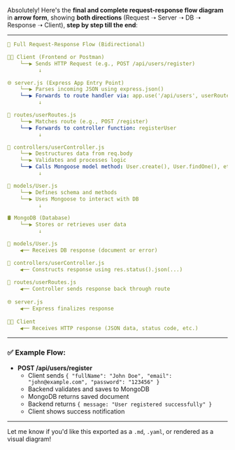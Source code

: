 Absolutely! Here's the **final and complete request-response flow diagram** in **arrow form**, showing **both directions** (Request ➝ Server ➝ DB ➝ Response ➝ Client), **step by step till the end**:

---

```yaml
🔁 Full Request-Response Flow (Bidirectional)

🧑‍💻 Client (Frontend or Postman)
    └──▶ Sends HTTP Request (e.g., POST /api/users/register)
          ↓

🌐 server.js (Express App Entry Point)
    └──▶ Parses incoming JSON using express.json()
    └──▶ Forwards to route handler via: app.use('/api/users', userRoutes)
          ↓

📁 routes/userRoutes.js
    └──▶ Matches route (e.g., POST /register)
    └──▶ Forwards to controller function: registerUser
          ↓

📁 controllers/userController.js
    └──▶ Destructures data from req.body
    └──▶ Validates and processes logic
    └──▶ Calls Mongoose model method: User.create(), User.findOne(), etc.
          ↓

📁 models/User.js
    └──▶ Defines schema and methods
    └──▶ Uses Mongoose to interact with DB
          ↓

🛢️ MongoDB (Database)
    └──▶ Stores or retrieves user data
          ↓

📁 models/User.js
    ◀── Receives DB response (document or error)

📁 controllers/userController.js
    ◀── Constructs response using res.status().json(...)
    
📁 routes/userRoutes.js
    ◀── Controller sends response back through route
    
🌐 server.js
    ◀── Express finalizes response
    
🧑‍💻 Client
    ◀── Receives HTTP response (JSON data, status code, etc.)
```

---

### ✅ Example Flow:
- **POST /api/users/register**
  - Client sends `{ "fullName": "John Doe", "email": "john@example.com", "password": "123456" }`
  - Backend validates and saves to MongoDB
  - MongoDB returns saved document
  - Backend returns `{ message: "User registered successfully" }`
  - Client shows success notification

---

Let me know if you'd like this exported as a `.md`, `.yaml`, or rendered as a visual diagram!